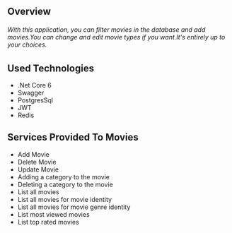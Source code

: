 ## Overview
###### With this application, you can filter movies in the database and add movies.You can change and edit movie types if you want.It's entirely up to your choices.



## Used Technologies

- .Net Core 6
- Swagger
- PostgresSql
- JWT
- Redis



## Services Provided To Movies

- Add Movie
- Delete Movie
- Update Movie
- Adding a category to the movie
- Deleting a category to the movie
- List all movies
- List all movies for movie identity
- List all movies for movie genre identity
- List most viewed movies
- List top rated movies


